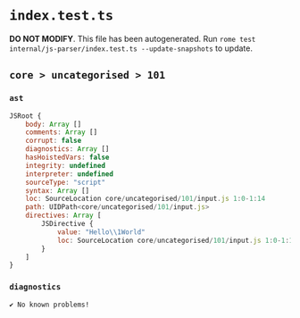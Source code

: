 # `index.test.ts`

**DO NOT MODIFY**. This file has been autogenerated. Run `rome test internal/js-parser/index.test.ts --update-snapshots` to update.

## `core > uncategorised > 101`

### `ast`

```javascript
JSRoot {
	body: Array []
	comments: Array []
	corrupt: false
	diagnostics: Array []
	hasHoistedVars: false
	integrity: undefined
	interpreter: undefined
	sourceType: "script"
	syntax: Array []
	loc: SourceLocation core/uncategorised/101/input.js 1:0-1:14
	path: UIDPath<core/uncategorised/101/input.js>
	directives: Array [
		JSDirective {
			value: "Hello\\1World"
			loc: SourceLocation core/uncategorised/101/input.js 1:0-1:14
		}
	]
}
```

### `diagnostics`

```
✔ No known problems!

```
